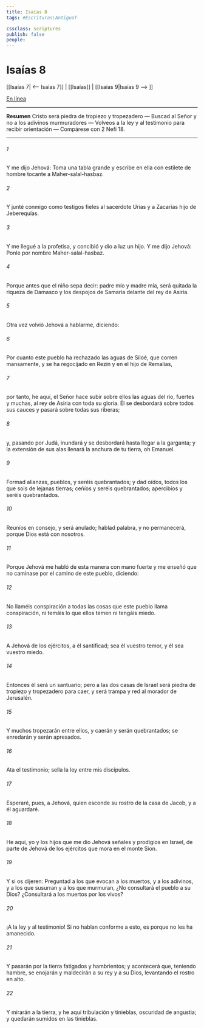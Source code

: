 ```yaml
---
title: Isaías 8
tags: #Escrituras\AntiguoT

cssclass: scriptures
publish: false
people:
---
```


# Isaías 8
[[Isaías 7| <-- Isaías 7]] | [[Isaías]] | [[Isaías 9|Isaías 9 --> ]]

[En línea](https://churchofjesuschrist.org/study/scriptures/ot/isa/8?lang=spa)

---
__Resumen__
Cristo será piedra de tropiezo y tropezadero — Buscad al Señor y no a los adivinos murmuradores — Volveos a la ley y al testimonio para recibir orientación — Compárese con 2 Nefi 18.

---
###### 1 
Y me dijo Jehová: Toma una tabla grande y escribe en ella con estilete de hombre tocante a Maher-salal-hasbaz.

###### 2 
Y junté conmigo como testigos fieles al sacerdote Urías y a Zacarías hijo de Jeberequías.

###### 3 
Y me llegué a la profetisa, y concibió y dio a luz un hijo. Y me dijo Jehová: Ponle por nombre Maher-salal-hasbaz.

###### 4 
Porque antes que el niño sepa decir: padre mío y madre mía, será quitada la riqueza de Damasco y los despojos de Samaria delante del rey de Asiria.

###### 5 
Otra vez volvió Jehová a hablarme, diciendo:

###### 6 
Por cuanto este pueblo ha rechazado las aguas de Siloé, que corren mansamente, y se ha regocijado en Rezín y en el hijo de Remalías,

###### 7 
por tanto, he aquí, el Señor hace subir sobre ellos las aguas del río, fuertes y muchas,  al rey de Asiria con toda su gloria. Él se desbordará sobre todos sus cauces y pasará sobre todas sus riberas;

###### 8 
y, pasando por Judá, inundará y se desbordará hasta llegar a la garganta; y la extensión de sus alas llenará la anchura de tu tierra, oh Emanuel.

###### 9 
Formad alianzas, pueblos, y seréis quebrantados; y dad oídos, todos los que sois de lejanas tierras; ceñíos y seréis quebrantados; apercibíos y seréis quebrantados.

###### 10 
Reuníos en consejo, y será anulado; hablad palabra, y no permanecerá, porque Dios está con nosotros.

###### 11 
Porque Jehová me habló de esta manera con mano fuerte y me enseñó que no caminase por el camino de este pueblo, diciendo:

###### 12 
No llaméis conspiración a todas las cosas que este pueblo llama conspiración, ni temáis lo que ellos temen ni tengáis miedo.

###### 13 
A Jehová de los ejércitos, a él santificad; sea él vuestro temor, y él sea vuestro miedo.

###### 14 
Entonces él será un santuario; pero a las dos casas de Israel será piedra de tropiezo y tropezadero para caer, y será trampa y red al morador de Jerusalén.

###### 15 
Y muchos tropezarán entre ellos, y caerán y serán quebrantados; se enredarán y serán apresados.

###### 16 
Ata el testimonio; sella la ley entre mis discípulos.

###### 17 
Esperaré, pues, a Jehová, quien esconde su rostro de la casa de Jacob, y a él aguardaré.

###### 18 
He aquí, yo y los hijos que me dio Jehová  señales y prodigios en Israel, de parte de Jehová de los ejércitos que mora en el monte Sion.

###### 19 
Y si os dijeren: Preguntad a los que evocan a los muertos, y a los adivinos, y a los que susurran y a los que murmuran,  ¿No consultará el pueblo a su Dios? ¿Consultará a los muertos por los vivos?

###### 20 
¡A la ley y al testimonio! Si no hablan conforme a esto, es porque no les ha amanecido.

###### 21 
Y pasarán por la tierra fatigados y hambrientos; y acontecerá que, teniendo hambre, se enojarán y maldecirán a su rey y a su Dios, levantando el rostro en alto.

###### 22 
Y mirarán a la tierra, y he aquí tribulación y tinieblas, oscuridad de angustia; y quedarán sumidos en las tinieblas.

